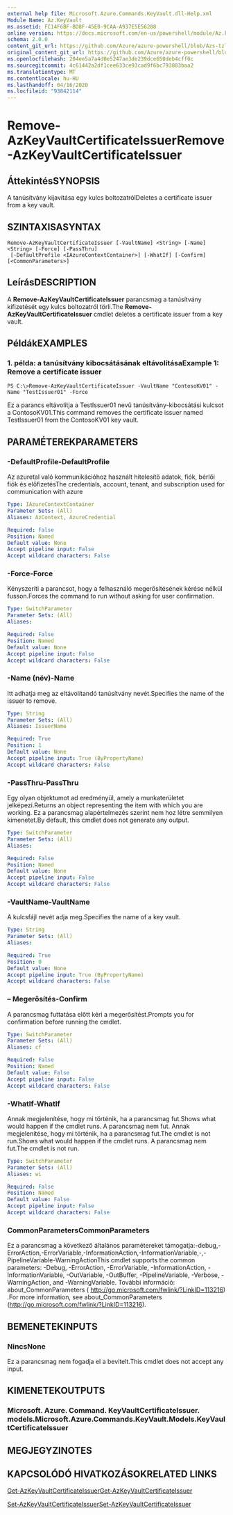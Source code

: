 ```yaml
---
external help file: Microsoft.Azure.Commands.KeyVault.dll-Help.xml
Module Name: Az.KeyVault
ms.assetid: FC14F6BF-BD8F-45E0-9CAA-A937E5E56288
online version: https://docs.microsoft.com/en-us/powershell/module/Az.keyvault/remove-AzKeyvaultcertificateissuer
schema: 2.0.0
content_git_url: https://github.com/Azure/azure-powershell/blob/Azs-tzl/src/KeyVault/KeyVault/help/Remove-AzKeyVaultCertificateIssuer.md
original_content_git_url: https://github.com/Azure/azure-powershell/blob/Azs-tzl/src/KeyVault/KeyVault/help/Remove-AzKeyVaultCertificateIssuer.md
ms.openlocfilehash: 204ee5a7a4d0e5247ae3de239dce650deb4cff0c
ms.sourcegitcommit: 4c61442a2df1cee633ce93cad9f6bc793803baa2
ms.translationtype: MT
ms.contentlocale: hu-HU
ms.lasthandoff: 04/16/2020
ms.locfileid: "93842114"
---
```

# <span data-ttu-id="9dc5f-101">Remove-AzKeyVaultCertificateIssuer</span><span class="sxs-lookup"><span data-stu-id="9dc5f-101">Remove-AzKeyVaultCertificateIssuer</span></span>

## <span data-ttu-id="9dc5f-102">Áttekintés</span><span class="sxs-lookup"><span data-stu-id="9dc5f-102">SYNOPSIS</span></span>
<span data-ttu-id="9dc5f-103">A tanúsítvány kijavítása egy kulcs boltozatról</span><span class="sxs-lookup"><span data-stu-id="9dc5f-103">Deletes a certificate issuer from a key vault.</span></span>

## <span data-ttu-id="9dc5f-104">SZINTAXISA</span><span class="sxs-lookup"><span data-stu-id="9dc5f-104">SYNTAX</span></span>

```
Remove-AzKeyVaultCertificateIssuer [-VaultName] <String> [-Name] <String> [-Force] [-PassThru]
 [-DefaultProfile <IAzureContextContainer>] [-WhatIf] [-Confirm] [<CommonParameters>]
```

## <span data-ttu-id="9dc5f-105">Leírás</span><span class="sxs-lookup"><span data-stu-id="9dc5f-105">DESCRIPTION</span></span>
<span data-ttu-id="9dc5f-106">A **Remove-AzKeyVaultCertificateIssuer** parancsmag a tanúsítvány kifizetését egy kulcs boltozatról törli.</span><span class="sxs-lookup"><span data-stu-id="9dc5f-106">The **Remove-AzKeyVaultCertificateIssuer** cmdlet deletes a certificate issuer from a key vault.</span></span>

## <span data-ttu-id="9dc5f-107">Példák</span><span class="sxs-lookup"><span data-stu-id="9dc5f-107">EXAMPLES</span></span>

### <span data-ttu-id="9dc5f-108">1. példa: a tanúsítvány kibocsátásának eltávolítása</span><span class="sxs-lookup"><span data-stu-id="9dc5f-108">Example 1: Remove a certificate issuer</span></span>
```
PS C:\>Remove-AzKeyVaultCertificateIssuer -VaultName "ContosoKV01" -Name "TestIssuer01" -Force
```

<span data-ttu-id="9dc5f-109">Ez a parancs eltávolítja a TestIssuer01 nevű tanúsítvány-kibocsátási kulcsot a ContosoKV01.</span><span class="sxs-lookup"><span data-stu-id="9dc5f-109">This command removes the certificate issuer named TestIssuer01 from the ContosoKV01 key vault.</span></span>

## <span data-ttu-id="9dc5f-110">PARAMÉTEREK</span><span class="sxs-lookup"><span data-stu-id="9dc5f-110">PARAMETERS</span></span>

### <span data-ttu-id="9dc5f-111">-DefaultProfile</span><span class="sxs-lookup"><span data-stu-id="9dc5f-111">-DefaultProfile</span></span>
<span data-ttu-id="9dc5f-112">Az azuretal való kommunikációhoz használt hitelesítő adatok, fiók, bérlői fiók és előfizetés</span><span class="sxs-lookup"><span data-stu-id="9dc5f-112">The credentials, account, tenant, and subscription used for communication with azure</span></span>

```yaml
Type: IAzureContextContainer
Parameter Sets: (All)
Aliases: AzContext, AzureCredential

Required: False
Position: Named
Default value: None
Accept pipeline input: False
Accept wildcard characters: False
```

### <span data-ttu-id="9dc5f-113">-Force</span><span class="sxs-lookup"><span data-stu-id="9dc5f-113">-Force</span></span>
<span data-ttu-id="9dc5f-114">Kényszeríti a parancsot, hogy a felhasználó megerősítésének kérése nélkül fusson.</span><span class="sxs-lookup"><span data-stu-id="9dc5f-114">Forces the command to run without asking for user confirmation.</span></span>

```yaml
Type: SwitchParameter
Parameter Sets: (All)
Aliases: 

Required: False
Position: Named
Default value: None
Accept pipeline input: False
Accept wildcard characters: False
```

### <span data-ttu-id="9dc5f-115">-Name (név)</span><span class="sxs-lookup"><span data-stu-id="9dc5f-115">-Name</span></span>
<span data-ttu-id="9dc5f-116">Itt adhatja meg az eltávolítandó tanúsítvány nevét.</span><span class="sxs-lookup"><span data-stu-id="9dc5f-116">Specifies the name of the issuer to remove.</span></span>

```yaml
Type: String
Parameter Sets: (All)
Aliases: IssuerName

Required: True
Position: 1
Default value: None
Accept pipeline input: True (ByPropertyName)
Accept wildcard characters: False
```

### <span data-ttu-id="9dc5f-117">-PassThru</span><span class="sxs-lookup"><span data-stu-id="9dc5f-117">-PassThru</span></span>
<span data-ttu-id="9dc5f-118">Egy olyan objektumot ad eredményül, amely a munkaterületet jelképezi.</span><span class="sxs-lookup"><span data-stu-id="9dc5f-118">Returns an object representing the item with which you are working.</span></span>
<span data-ttu-id="9dc5f-119">Ez a parancsmag alapértelmezés szerint nem hoz létre semmilyen kimenetet.</span><span class="sxs-lookup"><span data-stu-id="9dc5f-119">By default, this cmdlet does not generate any output.</span></span>

```yaml
Type: SwitchParameter
Parameter Sets: (All)
Aliases: 

Required: False
Position: Named
Default value: None
Accept pipeline input: False
Accept wildcard characters: False
```

### <span data-ttu-id="9dc5f-120">-VaultName</span><span class="sxs-lookup"><span data-stu-id="9dc5f-120">-VaultName</span></span>
<span data-ttu-id="9dc5f-121">A kulcsfájl nevét adja meg.</span><span class="sxs-lookup"><span data-stu-id="9dc5f-121">Specifies the name of a key vault.</span></span>

```yaml
Type: String
Parameter Sets: (All)
Aliases: 

Required: True
Position: 0
Default value: None
Accept pipeline input: True (ByPropertyName)
Accept wildcard characters: False
```

### <span data-ttu-id="9dc5f-122">– Megerősítés</span><span class="sxs-lookup"><span data-stu-id="9dc5f-122">-Confirm</span></span>
<span data-ttu-id="9dc5f-123">A parancsmag futtatása előtt kéri a megerősítést.</span><span class="sxs-lookup"><span data-stu-id="9dc5f-123">Prompts you for confirmation before running the cmdlet.</span></span>

```yaml
Type: SwitchParameter
Parameter Sets: (All)
Aliases: cf

Required: False
Position: Named
Default value: False
Accept pipeline input: False
Accept wildcard characters: False
```

### <span data-ttu-id="9dc5f-124">-WhatIf</span><span class="sxs-lookup"><span data-stu-id="9dc5f-124">-WhatIf</span></span>
<span data-ttu-id="9dc5f-125">Annak megjelenítése, hogy mi történik, ha a parancsmag fut.</span><span class="sxs-lookup"><span data-stu-id="9dc5f-125">Shows what would happen if the cmdlet runs.</span></span>
<span data-ttu-id="9dc5f-126">A parancsmag nem fut. Annak megjelenítése, hogy mi történik, ha a parancsmag fut.</span><span class="sxs-lookup"><span data-stu-id="9dc5f-126">The cmdlet is not run.Shows what would happen if the cmdlet runs.</span></span>
<span data-ttu-id="9dc5f-127">A parancsmag nem fut.</span><span class="sxs-lookup"><span data-stu-id="9dc5f-127">The cmdlet is not run.</span></span>

```yaml
Type: SwitchParameter
Parameter Sets: (All)
Aliases: wi

Required: False
Position: Named
Default value: False
Accept pipeline input: False
Accept wildcard characters: False
```

### <span data-ttu-id="9dc5f-128">CommonParameters</span><span class="sxs-lookup"><span data-stu-id="9dc5f-128">CommonParameters</span></span>
<span data-ttu-id="9dc5f-129">Ez a parancsmag a következő általános paramétereket támogatja:-debug,-ErrorAction,-ErrorVariable,-InformationAction,-InformationVariable,-,-PipelineVariable-WarningAction</span><span class="sxs-lookup"><span data-stu-id="9dc5f-129">This cmdlet supports the common parameters: -Debug, -ErrorAction, -ErrorVariable, -InformationAction, -InformationVariable, -OutVariable, -OutBuffer, -PipelineVariable, -Verbose, -WarningAction, and -WarningVariable.</span></span> <span data-ttu-id="9dc5f-130">További információ: about_CommonParameters ( http://go.microsoft.com/fwlink/?LinkID=113216) .</span><span class="sxs-lookup"><span data-stu-id="9dc5f-130">For more information, see about_CommonParameters (http://go.microsoft.com/fwlink/?LinkID=113216).</span></span>

## <span data-ttu-id="9dc5f-131">BEMENETEK</span><span class="sxs-lookup"><span data-stu-id="9dc5f-131">INPUTS</span></span>

### <span data-ttu-id="9dc5f-132">Nincs</span><span class="sxs-lookup"><span data-stu-id="9dc5f-132">None</span></span>
<span data-ttu-id="9dc5f-133">Ez a parancsmag nem fogadja el a bevitelt.</span><span class="sxs-lookup"><span data-stu-id="9dc5f-133">This cmdlet does not accept any input.</span></span>

## <span data-ttu-id="9dc5f-134">KIMENETEK</span><span class="sxs-lookup"><span data-stu-id="9dc5f-134">OUTPUTS</span></span>

### <span data-ttu-id="9dc5f-135">Microsoft. Azure. Command. KeyVaultCertificateIssuer. models.</span><span class="sxs-lookup"><span data-stu-id="9dc5f-135">Microsoft.Azure.Commands.KeyVault.Models.KeyVaultCertificateIssuer</span></span>

## <span data-ttu-id="9dc5f-136">MEGJEGYZI</span><span class="sxs-lookup"><span data-stu-id="9dc5f-136">NOTES</span></span>

## <span data-ttu-id="9dc5f-137">KAPCSOLÓDÓ HIVATKOZÁSOK</span><span class="sxs-lookup"><span data-stu-id="9dc5f-137">RELATED LINKS</span></span>

[<span data-ttu-id="9dc5f-138">Get-AzKeyVaultCertificateIssuer</span><span class="sxs-lookup"><span data-stu-id="9dc5f-138">Get-AzKeyVaultCertificateIssuer</span></span>](./Get-AzKeyVaultCertificateIssuer.md)

[<span data-ttu-id="9dc5f-139">Set-AzKeyVaultCertificateIssuer</span><span class="sxs-lookup"><span data-stu-id="9dc5f-139">Set-AzKeyVaultCertificateIssuer</span></span>](./Set-AzKeyVaultCertificateIssuer.md)


